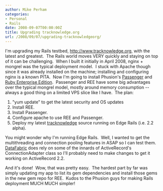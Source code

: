 ```yaml
---
author: Mike Perham
categories:
- Personal
- Rails
date: 2008-09-07T00:00:00Z
title: Upgrading tracknowledge.org
url: /2008/09/07/upgrading-tracknowledgeorg/
---
```


I'm upgrading my Rails testbed, <http://www.tracknowledge.org>, with the latest and greatest.  The Rails world moves VERY quickly and staying on top of it can be challenging.  When I built it initially in April 2008, nginx + mongrel was the typical deployment model.  I stuck with Apache though since it was already installed on the machine; installing and configuring nginx is a known PITA.  Now I'm going to install Phusion's [Passenger][1] and [Ruby Enterprise Edition][2].  Passenger and REE have some big advantages over the typical mongrel model, mostly around memory consumption -- always a good thing on a limited VPS slice like I have.  The plan:

1.  "yum update" to get the latest security and OS updates
2.  Install REE.
3.  Install Passenger.
4.  Configure apache to use REE and Passenger.
5.  Deploy my latest [tracknowledge][3] source running on Edge Rails (i.e. 2.2 alpha).

You might wonder why I'm running Edge Rails.  Well, I wanted to get the multithreading and connection pooling features in ASAP so I can test them.  [DataFabric][4] does rely on some of the innards of ActiveRecord's ConnectionAdapter class so I'll probably need to make changes to get it working on ActiveRecord 2.2.

<an hour passes>

And it's done!  Wow, that was pretty easy.  The hardest part by far was simply updating my app to list its gem dependencies and install those gems in the new gem repo for REE.  Kudos to the Phusion guys for making Rails deployment MUCH MUCH simpler!

 [1]: http://www.modrails.com/
 [2]: http://www.rubyenterpriseedition.com/
 [3]: http://github.com/mperham/tracknowledge
 [4]: http://github.com/fiveruns/data_fabric

